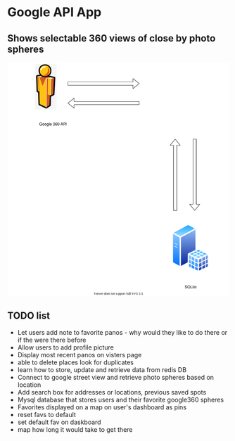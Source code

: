 
# Google API App

## Shows selectable 360 views of close by photo spheres

![](layout.svg)

## TODO list

- Let users add note to favorite panos - why would they like to do there or if the were there before
- Allow users to add profile picture
- Display most recent panos on visters page
- able to delete places look for duplicates
- learn how to store, update and retrieve data from redis DB
- Connect to google street view and retrieve photo spheres based on location
- Add search box for addresses or locations, previous saved spots
- Mysql database that stores users and their favorite google360 spheres
- Favorites displayed on a map on user's dashboard as pins
- reset favs to default
- set default fav on daskboard
- map how long it would take to get there
